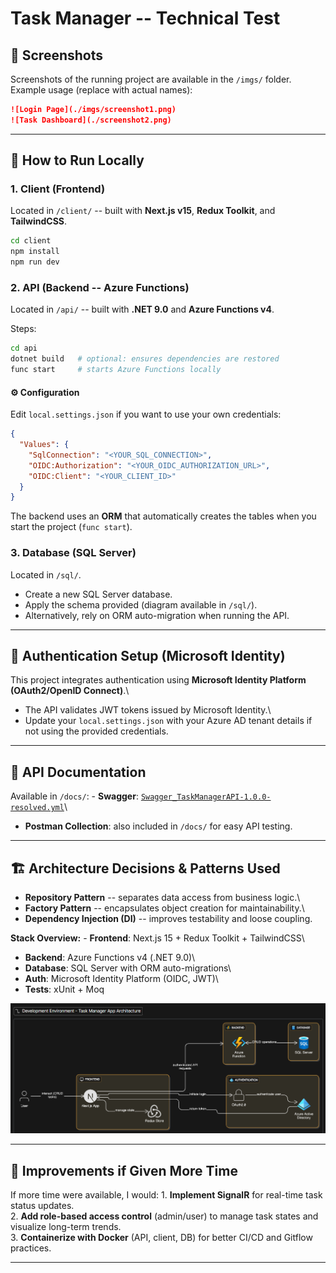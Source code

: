 # Task Manager -- Technical Test

## 📸 Screenshots

Screenshots of the running project are available in the `/imgs/`
folder.\
Example usage (replace with actual names):

``` markdown
![Login Page](./imgs/screenshot1.png)
![Task Dashboard](./screenshot2.png)
```

------------------------------------------------------------------------

## 🚀 How to Run Locally

### 1. Client (Frontend)

Located in `/client/` -- built with **Next.js v15**, **Redux Toolkit**,
and **TailwindCSS**.

``` bash
cd client
npm install
npm run dev
```

### 2. API (Backend -- Azure Functions)

Located in `/api/` -- built with **.NET 9.0** and **Azure Functions
v4**.

Steps:

``` bash
cd api
dotnet build   # optional: ensures dependencies are restored
func start     # starts Azure Functions locally
```

#### ⚙️ Configuration

Edit `local.settings.json` if you want to use your own credentials:

``` json
{
  "Values": {
    "SqlConnection": "<YOUR_SQL_CONNECTION>",
    "OIDC:Authorization": "<YOUR_OIDC_AUTHORIZATION_URL>",
    "OIDC:Client": "<YOUR_CLIENT_ID>"
  }
}
```

The backend uses an **ORM** that automatically creates the tables when
you start the project (`func start`).

### 3. Database (SQL Server)

Located in `/sql/`.

-   Create a new SQL Server database.
-   Apply the schema provided (diagram available in `/sql/`).
-   Alternatively, rely on ORM auto-migration when running the API.

------------------------------------------------------------------------

## 🔑 Authentication Setup (Microsoft Identity)

This project integrates authentication using **Microsoft Identity
Platform (OAuth2/OpenID Connect)**.\
- The API validates JWT tokens issued by Microsoft Identity.\
- Update your `local.settings.json` with your Azure AD tenant details if
not using the provided credentials.

------------------------------------------------------------------------

## 📖 API Documentation

Available in `/docs/`: - **Swagger**:
[`Swagger_TaskManagerAPI-1.0.0-resolved.yml`](./docs/Swagger_TaskManagerAPI-1.0.0-resolved.yml)\
- **Postman Collection**: also included in `/docs/` for easy API
testing.

------------------------------------------------------------------------

## 🏗️ Architecture Decisions & Patterns Used

-   **Repository Pattern** -- separates data access from business
    logic.\
-   **Factory Pattern** -- encapsulates object creation for
    maintainability.\
-   **Dependency Injection (DI)** -- improves testability and loose
    coupling.

**Stack Overview:** - **Frontend**: Next.js 15 + Redux Toolkit +
TailwindCSS\
- **Backend**: Azure Functions v4 (.NET 9.0)\
- **Database**: SQL Server with ORM auto-migrations\
- **Auth**: Microsoft Identity Platform (OIDC, JWT)\
- **Tests**: xUnit + Moq

![Architecture Diagram](./imgs/architecture.png)

------------------------------------------------------------------------

## 🔮 Improvements if Given More Time

If more time were available, I would: 1. **Implement SignalR** for
real-time task status updates.\
2. **Add role-based access control** (admin/user) to manage task states
and visualize long-term trends.\
3. **Containerize with Docker** (API, client, DB) for better CI/CD and
Gitflow practices.

------------------------------------------------------------------------



